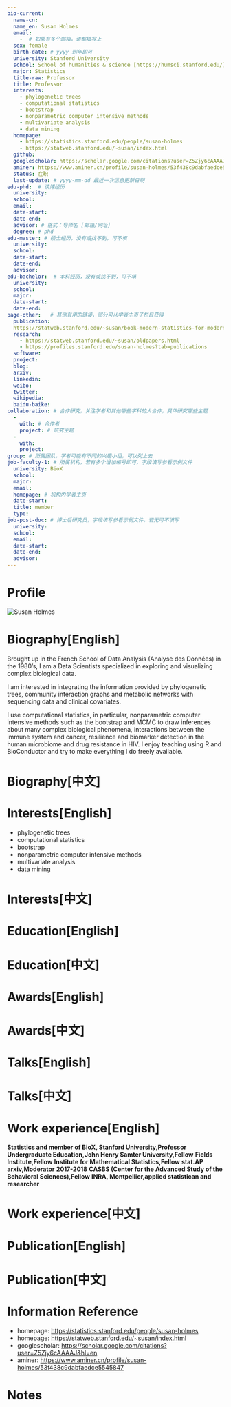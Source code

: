 ```yaml
---
bio-current:
  name-cn: 
  name_en: Susan Holmes
  email: 
    -  # 如果有多个邮箱，请都填写上
  sex: female
  birth-date: # yyyy 到年即可
  university: Stanford University 
  school: School of humanities & science [https://humsci.stanford.edu/]
  major: Statistics
  title-raw: Professor
  title: Professor
  interests:
    - phylogenetic trees
    - computational statistics
    - bootstrap
    - nonparametric computer intensive methods
    - multivariate analysis
    - data mining
  homepage: 
    - https://statistics.stanford.edu/people/susan-holmes 
    - https://statweb.stanford.edu/~susan/index.html
  github: 
  googlescholar: https://scholar.google.com/citations?user=Z5Zjy6cAAAAJ&hl=en
  aminer: https://www.aminer.cn/profile/susan-holmes/53f438c9dabfaedce5545847
  status: 在职
  last-update: # yyyy-mm-dd 最近一次信息更新日期
edu-phd:  # 读博经历
  university: 
  school: 
  email: 
  date-start: 
  date-end: 
  advisor: # 格式：导师名 [邮箱/网址]
  degree: # phd
edu-master: # 硕士经历，没有或找不到，可不填
  university: 
  school: 
  date-start: 
  date-end: 
  advisor:
edu-bachelor:  # 本科经历，没有或找不到，可不填
  university: 
  school: 
  major: 
  date-start: 
  date-end: 
page-other:   # 其他有用的链接，部分可从学者主页子栏目获得
  publication: 
  https://statweb.stanford.edu/~susan/book-modern-statistics-for-modern-biology.html
  research: 
    - https://statweb.stanford.edu/~susan/oldpapers.html
    - https://profiles.stanford.edu/susan-holmes?tab=publications
  software: 
  project: 
  blog: 
  arxiv: 
  linkedin: 
  weibo:
  twitter:
  wikipedia:
  baidu-baike:
collaboration: # 合作研究，关注学者和其他哪些学科的人合作，具体研究哪些主题
  - 
    with: # 合作者
    project: # 研究主题
  - 
    with: 
    project: 
group: # 所属团队，学者可能有不同的兴趣小组，可以列上去
job-faculty-1: # 所属机构，若有多个增加编号即可，字段填写参看示例文件
  university: BioX
  school: 
  major: 
  email: 
  homepage: # 机构内学者主页
  date-start: 
  title: member
  type: 
job-post-doc: # 博士后研究员，字段填写参看示例文件，若无可不填写
  university: 
  school: 
  email: 
  date-start: 
  date-end: 
  advisor: 
---
```


# Profile

![Susan Holmes](https://statistics.stanford.edu/sites/g/files/sbiybj6031/f/styles/large-square/public/SHolmesCK2.png?itok=UO-S1ejv)

# Biography[English]

Brought up in the French School of Data Analysis (Analyse des Données) in the 1980’s, I am a Data Scientists specialized in exploring and visualizing complex biological data.

I am interested in integrating the information provided by phylogenetic trees, community interaction graphs and metabolic networks with sequencing data and clinical covariates.

I use computational statistics, in particular, nonparametric computer intensive methods such as the bootstrap and MCMC to draw inferences about many complex biological phenomena, interactions between the immune system and cancer, resilience and biomarker detection in the human microbiome and drug resistance in HIV. I enjoy teaching using R and BioConductor and try to make everything I do freely available.

# Biography[中文]

# Interests[English]

- phylogenetic trees
- computational statistics
- bootstrap
- nonparametric computer intensive methods
- multivariate analysis
- data mining

# Interests[中文]

# Education[English]

# Education[中文]

# Awards[English]

# Awards[中文]

# Talks[English]

# Talks[中文]

# Work experience[English]

**Statistics and member of BioX, Stanford University,Professor**
**Undergraduate Education,John Henry Samter University,Fellow**
**Fields Institute,Fellow**
**Institute for Mathematical Statistics,Fellow**
**stat.AP arxiv,Moderator**
**2017-2018** **CASBS (Center for the Advanced Study of the Behavioral Sciences),Fellow**
**INRA, Montpellier,applied statistican and researcher**

# Work experience[中文]

# Publication[English]

# Publication[中文]

# Information Reference
 
- homepage: https://statistics.stanford.edu/people/susan-holmes 
- homepage: https://statweb.stanford.edu/~susan/index.html 
- googlescholar: https://scholar.google.com/citations?user=Z5Zjy6cAAAAJ&hl=en
- aminer: https://www.aminer.cn/profile/susan-holmes/53f438c9dabfaedce5545847

# Notes